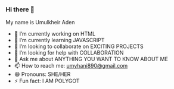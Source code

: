 ### Hi there 👋
My name is Umulkheir Aden

- 🔭 I’m currently working on HTML
- 🌱 I’m currently learning JAVASCRIPT
- 👯 I’m looking to collaborate on EXCITING PROJECTS
- 🤔 I’m looking for help with COLLABORATION
- 💬 Ask me about ANYTHING YOU WANT TO KNOW ABOUT ME
- 📫 How to reach me: umyhani890@gmail.com
- 😄 Pronouns: SHE/HER
- ⚡ Fun fact: I AM POLYGOT
